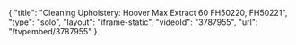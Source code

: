 {
    "title": "Cleaning Upholstery: Hoover Max Extract 60 FH50220, FH50221",
    "type": "solo",
    "layout": "iframe-static",
    "videoId": "3787955",
    "url": "\/tvpembed\/3787955"
}